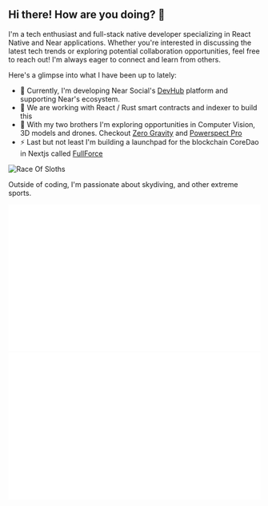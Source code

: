 ## Hi there! How are you doing? 👋

I'm a tech enthusiast and full-stack native developer specializing in React Native and Near applications. Whether you're interested in discussing the latest tech trends or exploring potential collaboration opportunities, feel free to reach out! I'm always eager to connect and learn from others.

Here's a glimpse into what I have been up to lately:

- 🔭 Currently, I'm developing Near Social's [DevHub](https://near.org/devhub.near/widget/app) platform and supporting Near's ecosystem.
- 🌱 We are working with React / Rust smart contracts and indexer to build this
- 👯 With my two brothers I'm exploring opportunities in Computer Vision, 3D models and drones. Checkout [Zero Gravity](https://zgdrone.com/en/) and [Powerspect Pro](https://www.powerspect.pro/)
- ⚡ Last but not least I'm building a launchpad for the blockchain CoreDao in Nextjs called [FullForce](https://www.fullforce.io)

![Race Of Sloths](https://badge.race-of-sloths.com/Tguntenaar)

Outside of coding, I'm passionate about skydiving, and other extreme sports.


<!--
**Tguntenaar/Tguntenaar** is a ✨ _special_ ✨ repository because its `README.md` (this file) appears on your GitHub profile.

Here are some ideas to get you started:

- 🔭 I’m currently working on ...
- 🌱 I’m currently learning ...
- 👯 I’m looking to collaborate on ...
- 🤔 I’m looking for help with ...
- 💬 Ask me about ...
- 📫 How to reach me: ...
- 😄 Pronouns: ...
- ⚡ Fun fact: ...
-->

![](https://raw.githubusercontent.com/Tguntenaar/github-stats/master/generated/overview.svg#gh-dark-mode-only)
![](https://raw.githubusercontent.com/Tguntenaar/github-stats/master/generated/languages.svg#gh-dark-mode-only)
